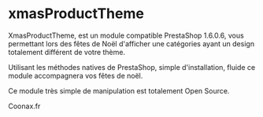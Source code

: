 xmasProductTheme
================

XmasProductTheme, est un module compatible PrestaShop 1.6.0.6, vous permettant lors des fêtes de Noël d'afficher une catégories ayant un design totalement différent de votre thème.

Utilisant les méthodes natives de PrestaShop, simple d'installation, fluide ce module accompagnera vos fêtes de noël.

Ce module très simple de manipulation est totalement Open Source.

Coonax.fr
